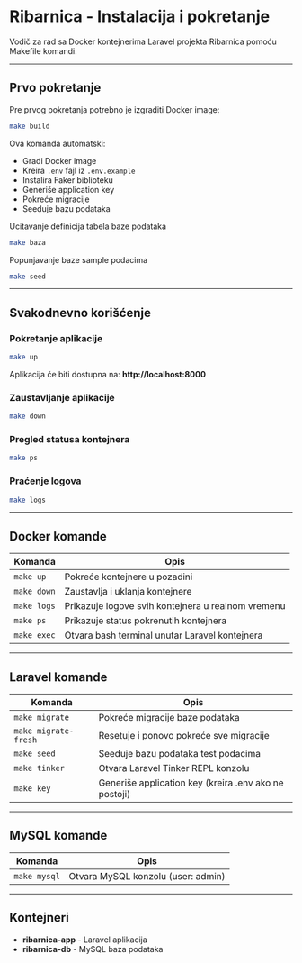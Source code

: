 # Ribarnica - Instalacija i pokretanje

Vodič za rad sa Docker kontejnerima Laravel projekta Ribarnica pomoću Makefile komandi.

---

## Prvo pokretanje

Pre prvog pokretanja potrebno je izgraditi Docker image:
```bash
make build
```

Ova komanda automatski:
- Gradi Docker image
- Kreira `.env` fajl iz `.env.example`
- Instalira Faker biblioteku
- Generiše application key
- Pokreće migracije
- Seeduje bazu podataka

Ucitavanje definicija tabela baze podataka
```bash
make baza
```

Popunjavanje baze sample podacima
```bash
make seed
```
---

## Svakodnevno korišćenje

### Pokretanje aplikacije
```bash
make up
```

Aplikacija će biti dostupna na: **http://localhost:8000**

### Zaustavljanje aplikacije
```bash
make down
```

### Pregled statusa kontejnera
```bash
make ps
```

### Praćenje logova
```bash
make logs
```

---

## Docker komande

| Komanda | Opis |
|---------|------|
| `make up` | Pokreće kontejnere u pozadini |
| `make down` | Zaustavlja i uklanja kontejnere |
| `make logs` | Prikazuje logove svih kontejnera u realnom vremenu |
| `make ps` | Prikazuje status pokrenutih kontejnera |
| `make exec` | Otvara bash terminal unutar Laravel kontejnera |

---

## Laravel komande

| Komanda | Opis |
|---------|------|
| `make migrate` | Pokreće migracije baze podataka |
| `make migrate-fresh` | Resetuje i ponovo pokreće sve migracije |
| `make seed` | Seeduje bazu podataka test podacima |
| `make tinker` | Otvara Laravel Tinker REPL konzolu |
| `make key` | Generiše application key (kreira .env ako ne postoji) |

---

## MySQL komande

| Komanda | Opis |
|---------|------|
| `make mysql` | Otvara MySQL konzolu (user: admin) |

---


## Kontejneri

- **ribarnica-app** - Laravel aplikacija
- **ribarnica-db** - MySQL baza podataka
